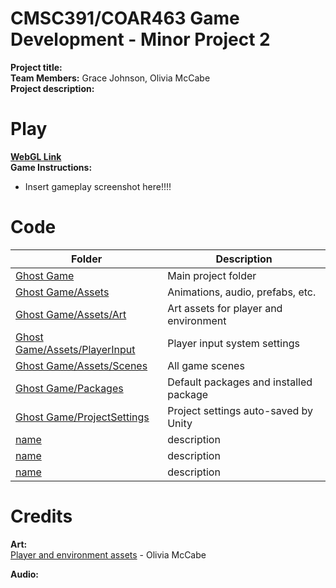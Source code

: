 # CMSC391/COAR463 Game Development - Minor Project 2
**Project title:**   
**Team Members:** Grace Johnson, Olivia McCabe  
**Project description:**  

# Play
**[WebGL Link](https://play.unity.com/)**  
**Game Instructions:**  
- Insert gameplay screenshot here!!!!  

# Code
| Folder | Description |
|---|---|
| [Ghost Game](Ghost%20Game) | Main project folder |
| [Ghost Game/Assets](Ghost%20Game/Assets) | Animations, audio, prefabs, etc. |
| [Ghost Game/Assets/Art](Ghost%20Game/Assets/Art) | Art assets for player and environment |
| [Ghost Game/Assets/PlayerInput](Ghost%20Game/Assets/PlayerInput) | Player input system settings |
| [Ghost Game/Assets/Scenes](Ghost%20Game/Assets/Scenes) | All game scenes |
| [Ghost Game/Packages](Ghost%20Game/Packages) | Default packages and installed package |
| [Ghost Game/ProjectSettings](Ghost%20Game/ProjectSettings) | Project settings auto-saved by Unity |
| [name](link) | description |
| [name](link) | description |
| [name](link) | description |

# Credits  
**Art:**  
[Player and environment assets](Ghost%20Game/Assets/Art) - Olivia McCabe  

**Audio:**  

